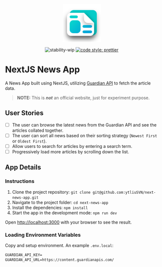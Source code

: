 <p align="center">
  <img src="./public/assets/news.svg" alt="KaiOS News" width="125" />
</p>

<div align="center">

![stability-wip](https://img.shields.io/badge/stability-work_in_progress-lightgrey.svg)
[![code style: prettier](https://img.shields.io/badge/code_style-prettier-ff69b4.svg?style=flat-square)](https://github.com/prettier/prettier)

</div>

# NextJS News App

A News App built using NextJS, utilizing [Guardian API](https://open-platform.theguardian.com/) to fetch the article data.

> **NOTE:** This is ***not*** an official website, just for experiment purpose.

## User Stories

- [ ] The user can browse the latest news from the Guardian API and see the articles collated together.
- [ ] The user can sort all news based on their sorting strategy (`Newest First` or `Oldest First`).
- [ ] Allow users to search for articles by entering a search term.
- [ ] Progressively load more articles by scrolling down the list.

## App Details


### Instructions

1. Clone the project repository: `git clone git@github.com:ytliuSVN/next-news-app.git`
2. Navigate to the project folder: `cd next-news-app`
3. Install the dependencies: `npm install`
4. Start the app in the development mode: `npm run dev`

Open [http://localhost:3000](http://localhost:3000) with your browser to see the result.

### Loading Environment Variables

Copy and setup environment. An example `.env.local`:

```
GUARDIAN_API_KEY=
GUARDIAN_API_URL=https://content.guardianapis.com/
```